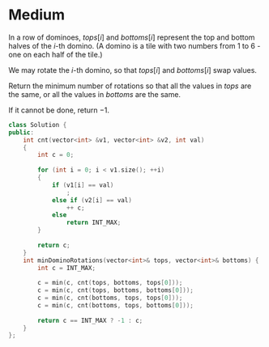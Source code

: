 # Medium

In a row of dominoes, $tops[i]$ and $bottoms[i]$ represent the top and bottom halves of the $i$-th domino. (A domino is a tile with two numbers from 1 to 6 - one on each half of the tile.)

We may rotate the $i$-th domino, so that $tops[i]$ and $bottoms[i]$ swap values.

Return the minimum number of rotations so that all the values in $tops$ are the same, or all the values in $bottoms$ are the same.

If it cannot be done, return $-1$.

```cpp
class Solution {
public:
    int cnt(vector<int> &v1, vector<int> &v2, int val)
    {
        int c = 0;
        
        for (int i = 0; i < v1.size(); ++i)
        {
            if (v1[i] == val)
                ;
            else if (v2[i] == val)
                ++ c;
            else
                return INT_MAX;
        }
        
        return c;
    }
    int minDominoRotations(vector<int>& tops, vector<int>& bottoms) {
        int c = INT_MAX;
        
        c = min(c, cnt(tops, bottoms, tops[0]));
        c = min(c, cnt(tops, bottoms, bottoms[0]));
        c = min(c, cnt(bottoms, tops, tops[0]));
        c = min(c, cnt(bottoms, tops, bottoms[0]));
        
        return c == INT_MAX ? -1 : c;
    }
};
```
